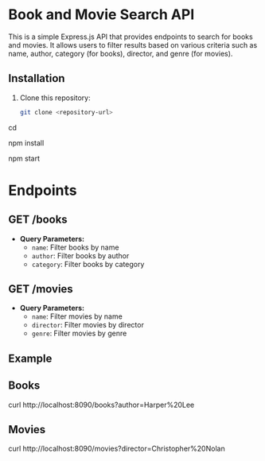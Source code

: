 # Book and Movie Search API

This is a simple Express.js API that provides endpoints to search for books and movies. It allows users to filter results based on various criteria such as name, author, category (for books), director, and genre (for movies).

## Installation

1. Clone this repository:

   ```bash
   git clone <repository-url>
cd <project-directory>

npm install

npm start

# Endpoints

## GET /books

- **Query Parameters:**
  - `name`: Filter books by name
  - `author`: Filter books by author
  - `category`: Filter books by category

## GET /movies

- **Query Parameters:**
  - `name`: Filter movies by name
  - `director`: Filter movies by director
  - `genre`: Filter movies by genre


## Example 

## Books
curl http://localhost:8090/books?author=Harper%20Lee

## Movies 
curl http://localhost:8090/movies?director=Christopher%20Nolan

